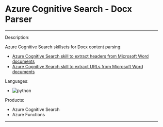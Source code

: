 # Azure Cognitive Search - Docx Parser
---
Description:

Azure Cognitive Search skillsets for Docx content parsing
- [Azure Cognitive Search skill to extract headers from Microsoft Word documents](DocxHeadersExtractor\README.md)
- [Azure Cognitive Search skill to extract URLs from Microsoft Word documents](DocxUrlsExtractor\README.md)


Languages:
- ![python](https://img.shields.io/badge/language-python-orange)

Products:
- Azure Cognitive Search
- Azure Functions
---